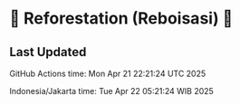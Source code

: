 
# 🌳 Reforestation (Reboisasi) 🌲

## Last Updated

GitHub Actions time: Mon Apr 21 22:21:24 UTC 2025

Indonesia/Jakarta time: Tue Apr 22 05:21:24 WIB 2025
